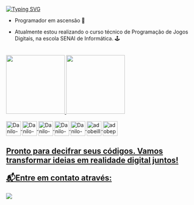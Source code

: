 <a href="https://git.io/typing-svg"><img src="https://readme-typing-svg.demolab.com?font=Fira+Code&weight=600&size=19&duration=2500&pause=10&color=F77D00&vCenter=true&repeat=false&random=false&width=435&lines=Ol%C3%A1+Mundo!%F0%9F%A4%96;Eu+sou+o+Filipe%2C+muito+prazer!%F0%9F%91%8B" alt="Typing SVG" /></a>

-  Programador em ascensão 🚀

-  Atualmente estou realizando o curso técnico de Programação de Jogos Digitais, na escola SENAI de Informática. 🕹️

<br>

<div>
  <a href="https://github.com/Dan-MK9">
  <img height="160em" src="https://github-readme-stats.vercel.app/api?username=Dan-MK9&show_icons=true&theme=dark&include_all_commits=true&count_private=true"/>
  <img height="160em" src="https://github-readme-stats.vercel.app/api/top-langs/?username=Dan-MK9&layout=compact&langs_count=7&theme=dark"/>
</div>

<div style="display: inline_block"><br>
    <img align="center" alt="Danilo-HTML" height="40em" src="https://cdn.jsdelivr.net/gh/devicons/devicon@latest/icons/html5/html5-original.svg"/>
    <img align="center" alt="Danilo-CSS" height="40em" src="https://cdn.jsdelivr.net/gh/devicons/devicon@latest/icons/css3/css3-original.svg"/>
    <img align="center" alt="Danilo-JS" height="40em" src="https://cdn.jsdelivr.net/gh/devicons/devicon@latest/icons/javascript/javascript-original.svg"/>
    <img align="center" alt="Danilo-Figma" height="40em" src="https://cdn.jsdelivr.net/gh/devicons/devicon@latest/icons/figma/figma-original.svg"/>
    <img align="center" alt="Danilo-Git" height="40em" src="https://cdn.jsdelivr.net/gh/devicons/devicon@latest/icons/git/git-original.svg"/>
    <img align="center"  alt="adobeillustrator logo" height="40em" src="https://skillicons.dev/icons?i=ai"/>
    <img align="center"  alt="adobephotoshop logo" height="40em" src="https://skillicons.dev/icons?i=ps"/>
</div>

<div>
  <h2>Pronto para decifrar seus códigos. Vamos transformar ideias em realidade digital juntos!
  
 📬Entre em contato através:</h2>
  <a href="https://www.linkedin.com/in/danilo-santos-lima-1399041b2/" target="_blank"><img src="https://img.shields.io/badge/-LinkedIn-%230077B5?style=for-the-badge&logo=linkedin&logoColor=white" target="_blank"></a>
</div>
